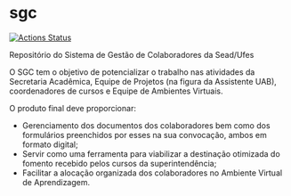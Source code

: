 # sgc

[![Actions Status](https://github.com/LDI-Ufes/sgc/workflows/PHPUnitTest/badge.svg)](https://github.com/LDI-Ufes/sgc/actions)

Repositório do Sistema de Gestão de Colaboradores da Sead/Ufes

O SGC tem o objetivo de potencializar o trabalho nas atividades da Secretaria Acadêmica, Equipe de Projetos (na figura da Assistente UAB), coordenadores de cursos e Equipe de Ambientes Virtuais.

O produto final deve proporcionar:
- Gerenciamento dos documentos dos colaboradores bem como dos formulários preenchidos por esses na sua convocação, ambos em formato digital;
- Servir como uma ferramenta para viabilizar a destinação otimizada do fomento recebido pelos cursos da superintendência;
- Facilitar a alocação organizada dos colaboradores no Ambiente Virtual de Aprendizagem.


